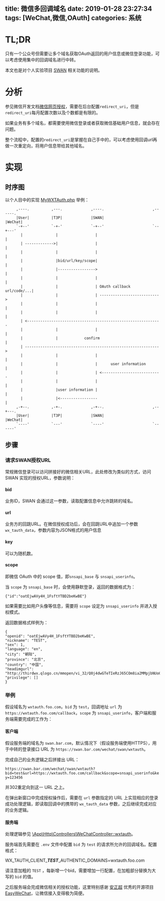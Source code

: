 title: 微信多回调域名
date: 2019-01-28 23:27:34
tags: [WeChat,微信,OAuth]
categories: 系统
---

# TL;DR

只有一个公众号但需要让多个域名获取OAuth返回的用户信息或微信登录功能，可以考虑使用集中的回调域名进行中转。

本文也是对个人实验项目 [SWAN](https://github.com/liaoaoyang/swan) 相关功能的说明。

<!-- mutilple-wechat-oauth-callback-urls -->
<!-- more -->

# 分析

参见微信开发文档[微信网页授权](https://mp.weixin.qq.com/wiki?t=resource/res_main&id=mp1421140842)，需要在后台配置`redirect_uri`，但是`redirect_uri`每月配置次数以及个数都是有限的。

如果业务有多个域名，都需要使用微信登录或者获取微信基础用户信息，就会存在问题。

整个流程中，配置的`redirect_uri`是掌握在自己手中的，可以考虑使用回调url再做一次重定向，将用户信息带给其他域名。

# 实现

## 时序图

以个人目中的实现 [MyWXTAuth.php](https://github.com/liaoaoyang/swan/blob/master/app/Utils/MyWXTAuth.php) 举例：

```
     ,----.          ,---.             ,----.                      ,------.
     |User|          |T3P|             |SWAN|                      |WeChat|
     `-+--'          `-+-'             `-+--'                      `--+---'
       |               |                 |                            |    
       | ------------->|                 |                            |    
       |               |                 |                            |    
       |               |bid/url/key/scope|                            |    
       |               |----------------->                            |    
       |               |                 |                            |    
       |               |                 | OAuth callback url/code/...|    
       |               |                 | --------------------------->    
       |               |                 |                            |    
       |               |                 |                            |    
       | <-------------------------------------------------------------    
       |               |                 |                            |    
       |               |            confirm                           |    
       | ------------------------------------------------------------->    
       |               |                 |                            |    
       |               |                 |      user information      |    
       |               |                 | <---------------------------    
       |               |                 |                            |    
       |               |user information |                            |    
       |               |<-----------------                            |    
     ,-+--.          ,-+-.             ,-+--.                      ,--+---.
     |User|          |T3P|             |SWAN|                      |WeChat|
     `----'          `---'             `----'                      `------'
```

## 步骤

### 请求SWAN授权URL

常规微信登录可以访问拼接好的微信相关URL，此处修改为类似的方式，访问 SWAN 实现的授权URL，参数说明：

#### bid

业务ID，SWAN 会通过这一参数，读取配置信息中允许跳转的域名。

#### url

业务方的回跳URL。在微信授权成功后，会在回跳URL中追加一个参数`wx_tauth_data`，参数内容为JSON格式的用户信息

#### key

可以为随机数。

#### scope

即微信 OAuth 中的 scope 值，即`snsapi_base` 与 `snsapi_userinfo`。

当 `scope` 为 `snsapi_base` 时，会使用静默登录，返回的数据格式为：

```
{"id":"oatEjwAVy4H_1FsftYTBD2beKwBE"}
```

如果需要比如用户头像等信息，需要将 `scope` 设定为 `snsapi_userinfo` 并进入授权模式。

返回数据格式样例为：

```
{
"openid": "oatEjwAVy4H_1FsftYTBD2beKwBE",
"nickname": "TEST",
"sex": 1,
"language": "en",
"city": "朝阳",
"province": "北京",
"country": "中国",
"headimgurl": "http://thirdwx.qlogo.cn/mmopen/vi_32/Q0j4dwGTeTIeRzJ65COm8ia2MMpjbNUo0GtDJWy4g1dJHDClV6BmMt9gr5gDicHXxJsyB1GicSiae2rxkIE5LfsCmA/132",
"privilege": []
}
```

### 举例

假设域名为 `wxtauth.foo.com`，`bid` 为 `test`，回调地址 `url` 为 `https://wxtauth.foo.com/callback`，`scope` 为 `snsapi_userinfo`，客户端和服务端需要完成的工作为：

#### 客户端

假设服务端的域名为 `swan.bar.com`，默认情况下（假设服务端使用HTTPS），用于中转的登录接口 URL 为 `https://swan.bar.com/wechat/swan/wxtauth`。

完成自己的业务逻辑之后拼接出 URL：

 `https://swan.bar.com/wechat/swan/wxtauth?bid=test&url=https://wxtauth.foo.com/callback&scope=snsapi_userinfo&key=123456`
 
 并302重定向到这一 URL 之上。
 
在弹出新窗口中完成授权操作后，需要在 `url` 参数指定的 URL 上实现相应的登录成功处理逻辑，即读取回调中的携带的 `wx_tauth_data` 参数，之后继续完成对应的业务逻辑。

#### 服务端

处理逻辑参见 [\App\Http\Controllers\WeChatController::wxtauth](https://github.com/liaoaoyang/swan/blob/master/app/Http/Controllers/WeChatController.php)。

服务端首先需要在 `.env` 文件中配置 `bid` 为 `test` 的请求所允许的回调域名。配置格式：

WX_TAUTH_CLIENT_***TEST***_AUTHENTIC_DOMAINS=wxtauth.foo.com

请注意加粗的 `TEST` ，每新增一个bid，需要增加一行配置，在加粗部分替换为大写的 `bid` 的值。

之后服务端会完成微信相关的授权功能，这里特别感谢 [安正超](https://github.com/overtrue) 优秀的开源项目 [EasyWeChat](https://github.com/overtrue/wechat)，让微信接入变得极为简便。



